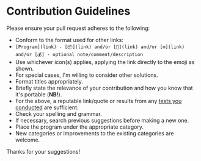  
# Contribution Guidelines

Please ensure your pull request adheres to the following:

* Conform to the format used for other links:
* `[Program](link) - [📦](link) and/or [💾](link) and/or [⚙](link) and/or [💰] - optional note/comment/description`
* Use whichever icon(s) applies, applying the link directly to the emoji as shown.
* For special cases, I'm willing to consider other solutions.
* Format titles appropriately.
* Briefly state the relevance of your contribution and how you know that it's portable (**NB!**).
* For the above, a reputable link/quote or results from any [tests you conducted](https://www.portablefreeware.com/forums/viewtopic.php?t=21885) are sufficient.
* Check your spelling and grammar.
* If necessary, search previous suggestions before making a new one.
* Place the program under the appropriate category.
* New categories or improvements to the existing categories are welcome.

Thanks for your suggestions!

